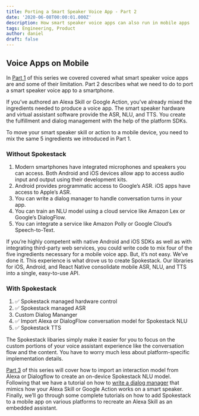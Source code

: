 ```yaml
---
title: Porting a Smart Speaker Voice App - Part 2
date: '2020-06-08T00:00:01.000Z'
description: How smart speaker voice apps can also run in mobile apps
tags: Engineering, Product
author: daniel
draft: false
---
```


## Voice Apps on Mobile

In [Part 1](/blog/porting-a-smart-speaker-voice-app-to-mobile-part-1) of this series we covered covered what smart speaker voice apps are and some of their limitation. Part 2 describes what we need to do to port a smart speaker voice app to a smartphone.

If you’ve authored an Alexa Skill or Google Action, you’ve already mixed the ingredients needed to produce a voice app. The smart speaker hardware and virtual assistant software provide the ASR, NLU, and TTS. You create the fulfillment and dialog management with the help of the platform SDKs.

To move your smart speaker skill or action to a mobile device, you need to mix the same 5 ingredients we introduced in Part 1.

### Without Spokestack

1. Modern smartphones have integrated microphones and speakers you can access. Both Android and iOS devices allow app to access audio input and output using their development kits.
2. Android provides programmatic access to Google’s ASR. iOS apps have access to Apple’s ASR.
3. You can write a dialog manager to handle conversation turns in your app.
4. You can train an NLU model using a cloud service like Amazon Lex or Google’s DialogFlow.
5. You can integrate a service like Amazon Polly or Google Cloud’s Speech-to-Text.

If you’re highly competent with native Android and iOS SDKs as well as with integrating third-party web services, you could write code to mix four of the five ingredients necessary for a mobile voice app. But, it’s not easy. We’ve done it. This experience is what drove us to create Spokestack. Our libraries for iOS, Android, and React Native consolidate mobile ASR, NLU, and TTS into a single, easy-to-use API.

### With Spokestack

1. ✅ Spokestack managed hardware control
2. ✅ Spokestack managed ASR
3. Custom Dialog Mananger
4. ✅ Import Alexa or DialogFlow conversation model for Spokestack NLU
5. ✅ Spokestack TTS

The Spokestack libaries simply make it easier for you to focus on the custom portions of your voice assistant experience like the conversation flow and the content. You have to worry much less about platform-specific implementation details.

[Part 3](/blog/porting-a-smart-speaker-voice-app-to-mobile-part-3) of this series will cover how to import an interaction model from Alexa or Dialogflow to create an on-device Spokestack NLU model. Following that we have a tutorial on how to [write a dialog manager](/blog/create-an-alexa-compatible-dialog-manager-in-swift) that mimics how your Alexa Skill or Google Action works on a smart speaker. Finally, we’ll go through some complete tutorials on how to add Spokestack to a mobile app on various platforms to recreate an Alexa Skill as an embedded assistant.
